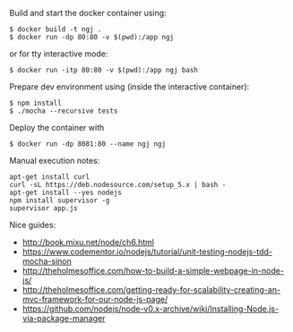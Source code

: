 Build and start the docker container using:

```
$ docker build -t ngj .
$ docker run -dp 80:80 -v $(pwd):/app ngj
```

or for tty interactive mode:
```
$ docker run -itp 80:80 -v $(pwd):/app ngj bash
```

Prepare dev environment using (inside the interactive container):
```
$ npm install 
$ ./mocha --recursive tests
```

Deploy the container with
```
$ docker run -dp 8081:80 --name ngj ngj
```


Manual execution notes:

```
apt-get install curl
curl -sL https://deb.nodesource.com/setup_5.x | bash -
apt-get install --yes nodejs
npm install supervisor -g
supervisor app.js
```

Nice guides:

- http://book.mixu.net/node/ch6.html
- https://www.codementor.io/nodejs/tutorial/unit-testing-nodejs-tdd-mocha-sinon
- http://theholmesoffice.com/how-to-build-a-simple-webpage-in-node-js/
- http://theholmesoffice.com/getting-ready-for-scalability-creating-an-mvc-framework-for-our-node-js-page/
- https://github.com/nodejs/node-v0.x-archive/wiki/Installing-Node.js-via-package-manager
